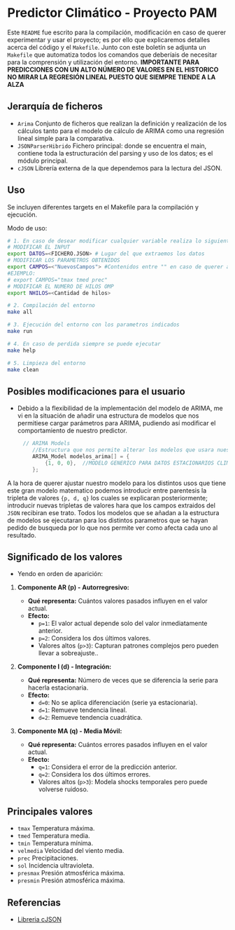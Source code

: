 # Predictor Climático - Proyecto PAM

Este `README` fue escrito para la compilación, modificación en caso de querer experimentar y usar el proyecto; es por ello que explicaremos detalles acerca del código y el `Makefile`.
Junto con este boletín se adjunta un `Makefile` que automatiza todos los comandos que deberíais de necesitar para la comprensión y utilización del entorno.
**IMPORTANTE PARA PREDICCIONES CON UN ALTO NÚMERO DE VALORES EN EL HISTORICO NO MIRAR LA REGRESIÓN LINEAL PUESTO QUE SIEMPRE TIENDE A LA ALZA**

## Jerarquía de ficheros

- `Arima` Conjunto de ficheros que realizan la definición y realización de los cálculos tanto para el modelo de cálculo de ARIMA como una regresión lineal simple para la comparativa.
- `JSONParserHibrido` Fichero principal: donde se encuentra el main, contiene toda la estructuración del parsing y uso de los datos; es el módulo principal.
- `cJSON` Librería externa de la que dependemos para la lectura del JSON.

## Uso

Se incluyen diferentes targets en el Makefile para la compilación y ejecución.

Modo de uso:

```bash
# 1. En caso de desear modificar cualquier variable realiza lo siguiente:
# MODIFICAR EL INPUT
export DATOS=<FICHERO.JSON> # Lugar del que extraemos los datos
# MODIFICAR LOS PARAMETROS OBTENIDOS
export CAMPOS=<"NuevosCampos"> #Contenidos entre "" en caso de querer añadir mas de uno
#EJEMPLO:
# export CAMPOS="tmax tmed prec"
# MODIFICAR EL NUMERO DE HILOS OMP
export NHILOS=<Cantidad de hilos>

# 2. Compilación del entorno
make all

# 3. Ejecución del entorno con los parametros indicados
make run

# 4. En caso de perdida siempre se puede ejecutar 
make help

# 5. Limpieza del entorno 
make clean
```

## Posibles modificaciones para el usuario

- Debido a la flexibilidad de la implementación del modelo de ARIMA, me vi en la situación de añadir una estructura de modelos que nos permitiese cargar parámetros para ARIMA, pudiendo así modificar el comportamiento de nuestro predictor.

```C
     // ARIMA Models
        //Estructura que nos permite alterar los modelos que usara nuestro sistema de prediccion añadiendo diversos modelos 
        ARIMA_Model modelos_arima[] = {
            {1, 0, 0},  //MODELO GENERICO PARA DATOS ESTACIONARIOS CLIMATICOS 
        };
```

A la hora de querer ajustar nuestro modelo para los distintos usos que tiene este gran modelo matematico podemos introducir entre parentesis la tripleta de valores `{p, d, q}` los cuales se explicaran posteriormente; introducir nuevas tripletas de valores hara que los campos extraidos del `JSON` recibiran ese trato.
Todos los modelos que se añadan a la estructura de modelos se ejecutaran para los distintos parametros que se hayan pedido de busqueda por lo que nos permite ver como afecta cada uno al resultado.

## Significado de los valores

- Yendo en orden de aparición:
  
1. **Componente AR (p) - Autorregresivo:**

   - **Qué representa:** Cuántos valores pasados influyen en el valor actual.  
   - **Efecto:**  
     - `p=1`: El valor actual depende solo del valor inmediatamente anterior.  
     - `p=2`: Considera los dos últimos valores.  
     - Valores altos (`p>3`): Capturan patrones complejos pero pueden llevar a sobreajuste..

2. **Componente I (d) - Integración:**

   - **Qué representa:** Número de veces que se diferencia la serie para hacerla estacionaria.  
   - **Efecto:**  
     - `d=0`: No se aplica diferenciación (serie ya estacionaria).  
     - `d=1`: Remueve tendencia lineal.  
     - `d=2`: Remueve tendencia cuadrática.

3. **Componente MA (q) - Media Móvil:**

   - **Qué representa:** Cuántos errores pasados influyen en el valor actual.  
   - **Efecto:**  
     - `q=1`: Considera el error de la predicción anterior.  
     - `q=2`: Considera los dos últimos errores.  
     - Valores altos (`p>3`): Modela shocks temporales pero puede volverse ruidoso.

## Principales valores

- `tmax` Temperatura máxima.
- `tmed` Temperatura media.
- `tmin` Temperatura mínima.
- `velmedia` Velocidad del viento media.
- `prec` Precipitaciones.
- `sol` Incidencia ultravioleta.
- `presmax` Presión atmosférica máxima.
- `presmin` Presión atmosférica máxima.

## Referencias

- [Libreria cJSON](https://github.com/DaveGamble/cJSON/tree/master)
